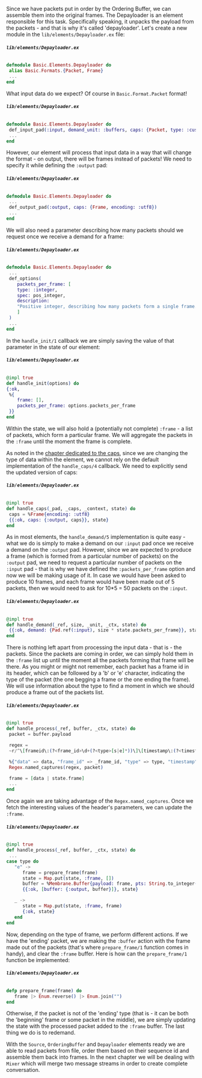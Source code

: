 Since we have packets put in order by the Ordering Buffer, we can assemble them into the original frames.
The Depayloader is an element responsible for this task. Specifically speaking, it unpacks the payload from the packets -
and that is why it's called 'depayloader'.
Let's create a new module in the `lib/elements/Depayloader.ex` file:
###### **`lib/elements/Depayloader.ex`**
```Elixir
defmodule Basic.Elements.Depayloader do
 alias Basic.Formats.{Packet, Frame}
 ...
end
```

What input data do we expect? Of course in `Basic.Format.Packet` format!
###### **`lib/elements/Depayloader.ex`**
```Elixir
defmodule Basic.Elements.Depayloader do
 def_input_pad(:input, demand_unit: :buffers, caps: {Packet, type: :custom_packets})
 ...
end
```

However, our element will process that input data in a way that will change the format - on output, there will be frames instead of packets!
We need to specify it while defining the `:output` pad:
###### **`lib/elements/Depayloader.ex`**
```Elixir
defmodule Basic.Elements.Depayloader do
 ...
 def_output_pad(:output, caps: {Frame, encoding: :utf8})
 ...
end
```

We will also need a parameter describing how many packets should we request once we receive a demand for a frame:
###### **`lib/elements/Depayloader.ex`**
```Elixir
defmodule Basic.Elements.Depayloader do
 ...
 def_options(
    packets_per_frame: [
    type: :integer,
    spec: pos_integer,
    description:
    "Positive integer, describing how many packets form a single frame. Used to demand the proper number of packets while assembling the frame."
    ]
 )
 ...
end
```

In the `handle_init/1` callback we are simply saving the value of that parameter in the state of our element:
###### **`lib/elements/Depayloader.ex`**
```Elixir
@impl true
def handle_init(options) do
{:ok,
 %{
    frame: [],
    packets_per_frame: options.packets_per_frame
 }}
end
```
Within the state, we will also hold a (potentially not complete) `:frame` - a list of packets, which form a particular frame. We will aggregate the packets in the `:frame` until the moment the frame is complete.

As noted in the [chapter dedicated to the caps](3.1_Caps.md), since we are changing the type of data within the element, we cannot rely on the default implementation of the `handle_caps/4` callback. We need to explicitly send the updated version of caps:
###### **`lib/elements/Depayloader.ex`**
```Elixir
@impl true
def handle_caps(_pad, _caps, _context, state) do
 caps = %Frame{encoding: :utf8}
 {{:ok, caps: {:output, caps}}, state}
end
```

As in most elements, the `handle_demand/5` implementation is quite easy - what we do is simply to make a demand on our `:input` pad once we receive a demand on the `:output` pad. However, since we are expected to produce a frame (which is formed from a particular number of packets) on the `:output` pad, we need to request a particular number of packets on the `:input` pad - that is why we have defined the `:packets_per_frame` option and now we will be making usage of it. In case we would have been asked to produce 10 frames, and each frame would have been made out of 5 packets, then we would need to ask for 10\*5 = 50 packets on the `:input`.
###### **`lib/elements/Depayloader.ex`**
```Elixir
@impl true
def handle_demand(_ref, size, _unit, _ctx, state) do
 {{:ok, demand: {Pad.ref(:input), size * state.packets_per_frame}}, state}
end
```

There is nothing left apart from processing the input data - that is - the packets. Since the packets are coming in order, we can simply hold them in the `:frame` list up until the moment all the packets forming that frame will be there. As you might or might not remember, each packet has a frame id in its header, which can be followed by a 'b' or 'e' character, indicating the type of the packet (the one begging a frame or the one ending the frame). We will use information about the type to find a moment in which we should produce a frame out of the packets list.
###### **`lib/elements/Depayloader.ex`**
```Elixir
@impl true
def handle_process(_ref, buffer, _ctx, state) do
 packet = buffer.payload

 regex =
 ~r/^\[frameid\:(?<frame_id>\d+(?<type>[s|e]*))\]\[timestamp\:(?<timestamp>\d+)\](?<data>.*)$/

 %{"data" => data, "frame_id" => _frame_id, "type" => type, "timestamp" => timestamp} =
 Regex.named_captures(regex, packet)

 frame = [data | state.frame]
 ...
end
```

Once again we are taking advantage of the `Regex.named_captures`.
Once we fetch the interesting values of the header's parameters, we can update the `:frame`.
###### **`lib/elements/Depayloader.ex`**
```Elixir
@impl true
def handle_process(_ref, buffer, _ctx, state) do
 ...
case type do
   "e" ->
      frame = prepare_frame(frame)
      state = Map.put(state, :frame, [])
      buffer = %Membrane.Buffer{payload: frame, pts: String.to_integer(timestamp)}
      {{:ok, [buffer: {:output, buffer}]}, state}

   _ ->
      state = Map.put(state, :frame, frame)
      {:ok, state}
   end
end
```

Now, depending on the type of frame, we perform different actions. 
If we have the 'ending' packet, we are making the `:buffer` action with the frame made out of the packets (that's where `prepare_frame/1` function comes in handy), and clear the `:frame` buffer. Here is how can the `prepare_frame/1` function be implemented:
###### **`lib/elements/Depayloader.ex`**
```Elixir
defp prepare_frame(frame) do
   frame |> Enum.reverse() |> Enum.join("")
end
```

Otherwise, if the packet is not of the 'ending' type (that is - it can be both the 'beginning' frame or some packet in the middle), we are simply updating the state with the processed packet added to the `:frame` buffer. The last thing we do is to redemand.

With the `Source`, `OrderingBuffer` and `Depayloader` elements ready we are able to read packets from file, order them based on their sequence id and assemble them back into frames.
In the next chapter we will be dealing with `Mixer` which will merge two message streams in order to create complete conversation.
